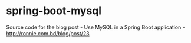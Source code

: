 # spring-boot-mysql

Source code for the blog post - Use MySQL in a Spring Boot application - http://ronnie.com.bd/blog/post/23